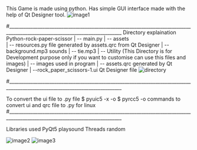 This Game is made using python. Has simple GUI interface made with the help of Qt Designer tool.
![image1](https://github.com/adityakhode/Python-rock-paper-scissor/assets/113977001/89e18eec-88dd-440e-bd52-2d853c44f69b)

#______________________________________________________________________________________________________________________________
Directory explaination 
Python-rock-paper-scissor
  |    -- main.py
  |    -- assets  
            |    -- resources.py     file generated by assets.qrc from Qt Designer
            |    -- background.mp3   sounds
            |    -- tie.mp3
  |    --  Utility
            (This Directory is for Development purpose only if you want to customise can use this files and images)
            |    -- images                     used in program
            |    -- assets.qrc                 generated by Qt Designer
            |    --rock_paper_scissors-1.ui    Qt Designer file
    ![directory](https://github.com/adityakhode/Python-rock-paper-scissor/assets/113977001/b79c55c3-8c3c-4249-99ca-04b6ebf71578)

#______________________________________________________________________________________________________________________________

To convert the ui file to .py file 
           $ pyuic5 -x <ui file name.ui> -o <your filename.py>
           $ pyrcc5 -o <your filename.py> <qrc filename>
           commands to convert ui and qrc file to .py for linux 
#______________________________________________________________________________________________________________________________
           
Libraries used 
          PyQt5
          playsound
          Threads
          random
          
![image2](https://github.com/adityakhode/Python-rock-paper-scissor/assets/113977001/d3eed591-493d-4999-9c7c-39bf6866853a)
![image3](https://github.com/adityakhode/Python-rock-paper-scissor/assets/113977001/8e35bdc2-f6de-45ef-a0d7-95ee4ed00b2d)


